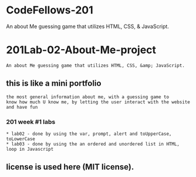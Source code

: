 # CodeFellows-201
 An about Me guessing game that utilizes HTML, CSS, &amp; JavaScript.
# 201Lab-02-About-Me-project
    An about Me guessing game that utilizes HTML, CSS, &amp; JavaScript.
## this is like a mini portfolio 
    the most general information about me, with a guessing game to 
    know how much U know me, by letting the user interact with the website and have fun

### 201 week #1 labs
    * lab02 - done by using the var, prompt, alert and toUpperCase, toLowerCase 
    * lab03 - done by using the an ordered and unordered list in HTML, loop in Javascript
## license is used here (MIT license).